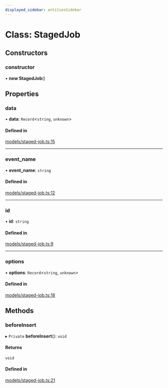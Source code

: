 ```yaml
---
displayed_sidebar: entitiesSidebar
---
```


# Class: StagedJob

## Constructors

### constructor

• **new StagedJob**()

## Properties

### data

• **data**: `Record`<`string`, `unknown`\>

#### Defined in

[models/staged-job.ts:15](https://github.com/medusajs/medusa/blob/33df8122b/packages/medusa/src/models/staged-job.ts#L15)

___

### event\_name

• **event\_name**: `string`

#### Defined in

[models/staged-job.ts:12](https://github.com/medusajs/medusa/blob/33df8122b/packages/medusa/src/models/staged-job.ts#L12)

___

### id

• **id**: `string`

#### Defined in

[models/staged-job.ts:9](https://github.com/medusajs/medusa/blob/33df8122b/packages/medusa/src/models/staged-job.ts#L9)

___

### options

• **options**: `Record`<`string`, `unknown`\>

#### Defined in

[models/staged-job.ts:18](https://github.com/medusajs/medusa/blob/33df8122b/packages/medusa/src/models/staged-job.ts#L18)

## Methods

### beforeInsert

▸ `Private` **beforeInsert**(): `void`

#### Returns

`void`

#### Defined in

[models/staged-job.ts:21](https://github.com/medusajs/medusa/blob/33df8122b/packages/medusa/src/models/staged-job.ts#L21)
